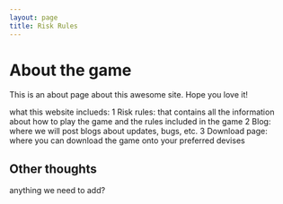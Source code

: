 ```yaml
---
layout: page
title: Risk Rules
---
```

[comment]: <> (the top bit is yaml front matter, it tells jekyll to process tis page and compile into something else)

# About the game
This is an about page about this awesome site.
Hope you love it!

what this website inclueds:
1 Risk rules: that contains all the information about how to play the game and the rules included in the game
2 Blog: where we will post blogs about updates, bugs, etc.
3 Download page: where you can download the game onto your preferred devises

## Other thoughts

anything we need to add?
 
